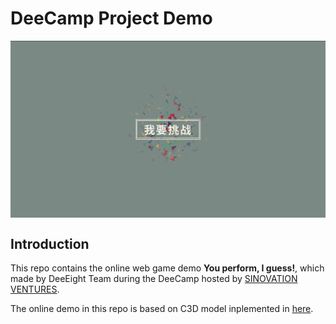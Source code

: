 # DeeCamp Project Demo

<p align="center"><img src="assets/demo.gif" align="center" width=600 height=auto/></p>

## Introduction
This repo contains the online web game demo **You perform, I guess!**, which made by DeeEight
Team during the DeeCamp hosted by [SINOVATION VENTURES](http://www.sinovationventures.com/).

The online demo in this repo is based on C3D model
inplemented in [here](https://github.com/jfzhang95/pytorch-c3d).


